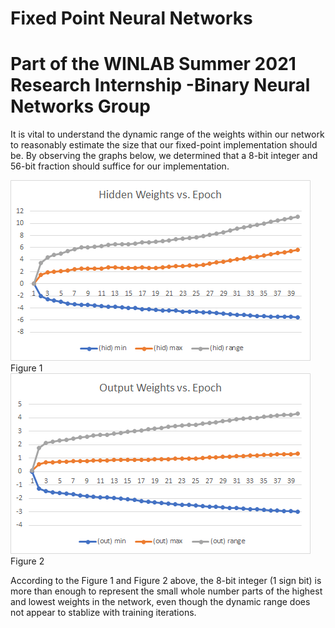 # Fixed Point Neural Networks
# Part of the WINLAB Summer 2021 Research Internship -Binary Neural Networks Group

It is vital to understand the dynamic range of the weights within our network to reasonably estimate the size that our fixed-point implementation should be. By observing the graphs below, we determined that a 8-bit integer and 56-bit fraction should suffice for our implementation.

<img src="./imgs/w1_range.png" />
Figure 1
<img src="./imgs/w2_range.png" />
Figure 2

According to the Figure 1 and Figure 2 above, the 8-bit integer (1 sign bit) is more than enough to represent the small whole number parts of the highest and lowest weights in the network, even though the dynamic range does not appear to stablize with training iterations.

